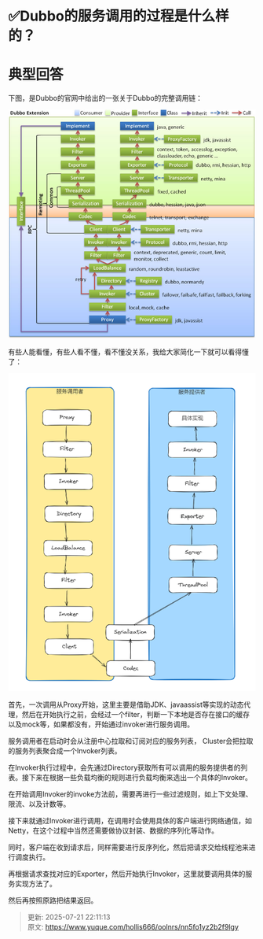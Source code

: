# ✅Dubbo的服务调用的过程是什么样的？

# 典型回答


下图，是Dubbo的官网中给出的一张关于Dubbo的完整调用链：



![1707629223479-ac4d4b09-b66a-4608-bc4c-564146a4950a.jpeg](./img/3Chu79ToohFimJXU/1707629223479-ac4d4b09-b66a-4608-bc4c-564146a4950a-235185.jpeg)



有些人能看懂，有些人看不懂，看不懂没关系，我给大家简化一下就可以看得懂了：



![1707633108959-142d1d14-4d88-470d-a0e8-5b6bd4016145.png](./img/3Chu79ToohFimJXU/1707633108959-142d1d14-4d88-470d-a0e8-5b6bd4016145-801433.png)



首先，一次调用从Proxy开始，这里主要是借助JDK、javaassist等实现的动态代理，然后在开始执行之前，会经过一个filter，判断一下本地是否存在接口的缓存以及mock等，如果都没有，开始通过invoker进行服务调用。



服务调用者在启动时会从注册中心拉取和订阅对应的服务列表， Cluster会把拉取的服务列表聚合成一个Invoker列表。



在Invoker执行过程中，会先通过Directory获取所有可以调用的服务提供者的列表。接下来在根据一些负载均衡的规则进行负载均衡来选出一个具体的Invoker。



在开始调用Invoker的invoke方法前，需要再进行一些过滤规则，如上下文处理、限流、以及计数等。



接下来就通过Invoker进行调用，在调用时会使用具体的客户端进行网络通信，如Netty，在这个过程中当然还需要做协议封装、数据的序列化等动作。



同时，客户端在收到请求后，同样需要进行反序列化，然后把请求交给线程池来进行调度执行。



再根据请求查找对应的Exporter，然后开始执行Invoker，这里就要调用具体的服务实现方法了。



然后再按照原路把结果返回。



> 更新: 2025-07-21 22:11:13  
> 原文: <https://www.yuque.com/hollis666/oolnrs/nn5fo1yz2b2f9lgy>